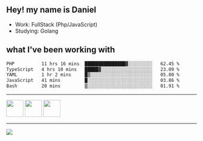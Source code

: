 ## Hey! my name is Daniel

- Work: FullStack (Php/JavaScript)
- Studying: Golang

## what I've been working with
<!--START_SECTION:waka-->

```txt
PHP          11 hrs 16 mins  ███████████████▓░░░░░░░░░   62.45 %
TypeScript   4 hrs 10 mins   █████▓░░░░░░░░░░░░░░░░░░░   23.09 %
YAML         1 hr 2 mins     █▒░░░░░░░░░░░░░░░░░░░░░░░   05.80 %
JavaScript   41 mins         █░░░░░░░░░░░░░░░░░░░░░░░░   03.86 %
Bash         20 mins         ▒░░░░░░░░░░░░░░░░░░░░░░░░   01.91 %
```

<!--END_SECTION:waka-->
    

<hr>
<div>
    <img height="45" src="https://img.icons8.com/color/48/000000/nodejs.png"/>
    <img height="45" src="https://www.vectorlogo.zone/logos/golang/golang-ar21.svg">
    <img height="45" src="https://www.vectorlogo.zone/logos/nestjs/nestjs-icon.svg">
</div>
<hr>
<div>
    <a href="https://www.linkedin.com/in/daniel-lucas-bb7b82193/" target="_blank">
        <img src="https://img.shields.io/badge/LinkedIn-0077B5?style=for-the-badge&logo=linkedin&logoColor=white">
    </a>
</div>
